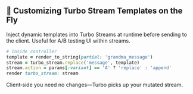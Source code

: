 ## 🎨 Customizing Turbo Stream Templates on the Fly
Inject dynamic templates into Turbo Streams at runtime before sending to the client. Useful for A/B testing UI within streams.

```ruby
# inside controller
template = render_to_string(partial: 'grandma_message')
stream = turbo_stream.replace('message', template)
stream.action = params[:variant] == 'A' ? 'replace' : 'append'
render turbo_stream: stream
```

Client‑side you need no changes—Turbo picks up your mutated stream.